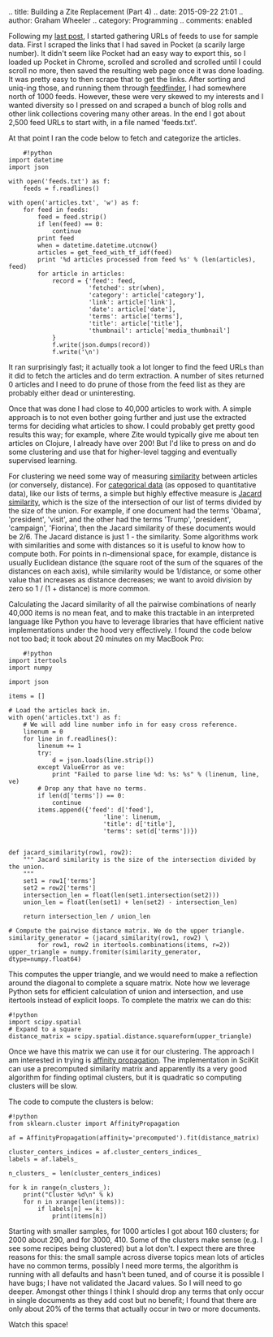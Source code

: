 .. title: Building a Zite Replacement (Part 4)
.. date: 2015-09-22 21:01
.. author: Graham Wheeler
.. category: Programming
.. comments: enabled



Following my [last post](http://www.grahamwheeler.com/posts/zite-replacement-3.html), I started gathering URLs of feeds to use for sample data. First I scraped the links that I had saved in Pocket (a scarily large number). It didn't seem like Pocket had an easy way to export this, so I loaded up Pocket in Chrome, scrolled and scrolled and scrolled until I could scroll no more, then saved the resulting web page once it was done loading. It was pretty easy to then scrape that to get the links. After sorting and uniq-ing those, and running them through [feedfinder](http://www.aaronsw.com/2002/feedfinder/), I had somewhere north of 1000 feeds. However, these were very skewed to my interests and I wanted diversity so I pressed on and scraped a bunch of blog rolls and other link collections covering many other areas. In the end I got about 2,500 feed URLs to start with, in a file named 'feeds.txt'.

At that point I ran the code below to fetch and categorize the articles.

        #!python
	import datetime
	import json

	with open('feeds.txt') as f:
	    feeds = f.readlines()
	    
	with open('articles.txt', 'w') as f:
	    for feed in feeds:
	        feed = feed.strip()
	        if len(feed) == 0:
	            continue
	        print feed
	        when = datetime.datetime.utcnow()
	        articles = get_feed_with_tf_idf(feed)
	        print '%d articles processed from feed %s' % (len(articles), feed)
	        for article in articles:
	            record = {'feed': feed, 
	                      'fetched': str(when),
	                      'category': article['category'],
	                      'link': article['link'], 
	                      'date': article['date'],
	                      'terms': article['terms'],
	                      'title': article['title'],
	                      'thumbnail': article['media_thumbnail']
	            }
	            f.write(json.dumps(record))
	            f.write('\n')


It ran surprisingly fast; it actually took a lot longer to find the feed URLs than it did to fetch the articles and do term extraction. A number of sites returned 0 articles and I need to do  prune of those from the feed list as they are probably either dead or uninteresting.

Once that was done I had close to 40,000 articles to work with. A simple approach is to not even bother going further and just use the extracted terms for deciding what articles to show. I could probably get pretty good results this way; for example, where Zite would typically give me about ten articles on Clojure, I already have over 200!  But I'd like to press on and do some clustering and use that for higher-level tagging and eventually supervised learning.

For clustering we need some way of measuring [similarity](https://en.wikipedia.org/wiki/Similarity_measure)
between articles (or conversely, distance). For [categorical data](https://en.wikipedia.org/wiki/Categorical_variable)
(as opposed to quantitative data), like our lists of terms, a simple but highly effective measure is
[Jacard similarity](https://en.wikipedia.org/wiki/Jaccard_index), which is the size of the intersection 
of our list of terms divided by the size of the union. For example, if one document had the terms 'Obama', 'president', 'visit', and the other had the terms 'Trump', 'president', 'campaign', 'Fiorina', then the Jacard similarity of these documents would be 2/6. The Jacard distance is just 1 - the similarity. Some algorithms work with similarities and some with distances so it is useful to know how to compute both. For points in n-dimensional space, for example, distance is usually Euclidean distance (the square root of the sum of the squares of the distances on each axis), while similarity would be 1/distance,  or some other value that increases as distance decreases; we want to avoid division by zero so 1 / (1 + distance) is more common.

Calculating the Jacard similarity of all the pairwise combinations of nearly 40,000 items is no mean feat, and to make this tractable in an interpreted language like Python you have to leverage libraries that have efficient native implementations under the hood very effectively. I found the code below not too bad; it took about 20 minutes on my MacBook Pro:


        #!python
	import itertools
	import numpy
	
	import json

	items = []
	
	# Load the articles back in.
	with open('articles.txt') as f:
	    # We will add line number info in for easy cross reference.
	    linenum = 0
	    for line in f.readlines():
	        linenum += 1
	        try:
	            d = json.loads(line.strip())
	        except ValueError as ve:
	            print "Failed to parse line %d: %s: %s" % (linenum, line, ve)
	        # Drop any that have no terms.
	        if len(d['terms']) == 0:
	            continue
	        items.append({'feed': d['feed'], 
                              'line': linenum,
                              'title': d['title'],
                              'terms': set(d['terms'])})


	def jacard_similarity(row1, row2):
	    """ Jacard similarity is the size of the intersection divided by the union.
	    """
	    set1 = row1['terms']
	    set2 = row2['terms']
	    intersection_len = float(len(set1.intersection(set2)))
	    union_len = float(len(set1) + len(set2) - intersection_len)
	    
	    return intersection_len / union_len
	
	# Compute the pairwise distance matrix. We do the upper triangle.
	similarity_generator = (jacard_similarity(row1, row2) \
            for row1, row2 in itertools.combinations(items, r=2))
	upper_triangle = numpy.fromiter(similarity_generator, dtype=numpy.float64)


This computes the upper triangle, and we would need to make a reflection around the diagonal to complete a square matrix. Note how we leverage Python sets for efficient calculation of union and intersection, and use itertools instead of explicit loops. To complete the matrix we can do this:


    #!python
    import scipy.spatial
    # Expand to a square
    distance_matrix = scipy.spatial.distance.squareform(upper_triangle)


Once we have this matrix we can use it for our clustering. The approach I am interested in trying is [affinity propagation](https://en.wikipedia.org/wiki/Affinity_propagation). The implementation in SciKit can use a precomputed similarity matrix and apparently its a very good algorithm for finding optimal clusters, but it is quadratic so computing clusters will be slow.

The code to compute the clusters is below:

    #!python
    from sklearn.cluster import AffinityPropagation

    af = AffinityPropagation(affinity='precomputed').fit(distance_matrix)

    cluster_centers_indices = af.cluster_centers_indices_
    labels = af.labels_

    n_clusters_ = len(cluster_centers_indices)

    for k in range(n_clusters_):
        print("Cluster %d\n" % k)
        for n in xrange(len(items)):
            if labels[n] == k:
                print(items[n])


Starting with smaller samples, for 1000 articles I got about 160 clusters; for 2000 about 290, and for 3000, 410.
Some of the clusters make sense (e.g. I see some recipes being clustered) but a lot don't. I expect there are three reasons for this: the small sample across diverse topics mean lots of articles have no common terms, possibly I need more terms, the algorithm is running with all defaults and hasn't been tuned, and of course it is possible I have bugs; I have not validated the Jacard values. So I will need to go deeper. Amongst other things I think I should drop any terms that only occur in single documents as they add cost but no benefit; I found that there are only about 20% of the terms that actually occur in two or more documents.

Watch this space!



